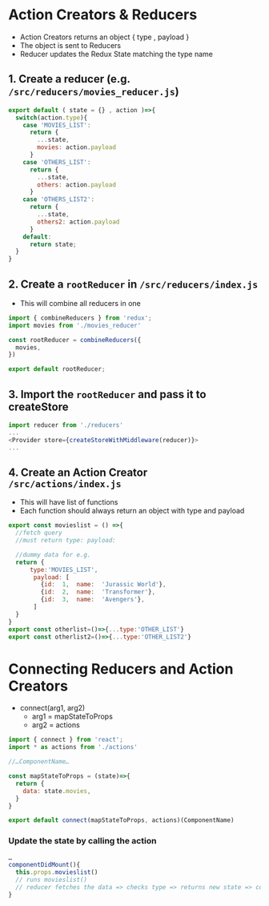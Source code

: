 # Action Creators & Reducers
 - Action Creators returns an object { type , payload }
 - The object is sent to Reducers
 - Reducer updates the Redux State matching the type name

## 1. Create a reducer (e.g. `/src/reducers/movies_reducer.js`)
```js
export default ( state = {} , action )=>{
  switch(action.type){
    case 'MOVIES_LIST':
      return {
        ...state,
        movies: action.payload
      }
    case 'OTHERS_LIST':
      return {
        ...state,
        others: action.payload
      }
    case 'OTHERS_LIST2':
      return {
        ...state,
        others2: action.payload
      }
    default:
      return state;
  }
}
```

## 2. Create a `rootReducer` in `/src/reducers/index.js`
 - This will combine all reducers in one
```js
import { combineReducers } from 'redux';
import movies from './movies_reducer'

const rootReducer = combineReducers({
  movies,
})

export default rootReducer;
```

## 3. Import the `rootReducer` and pass it to createStore
```js
import reducer from './reducers'
...
<Provider store={createStoreWithMiddleware(reducer)}>
...
```

## 4. Create an Action Creator `/src/actions/index.js`
   - This will have list of functions
   - Each function should always return an object with type and payload
```js
export const movieslist = () =>{
  //fetch query
  //must return type: payload:

  //dummy data for e.g.
  return {
      type:'MOVIES_LIST',
       payload: [
         {id:  1,  name:  'Jurassic World'},
         {id:  2,  name:  'Transformer'},
         {id:  3,  name:  'Avengers'},
       ]
  }
}
export const otherlist=()=>{...type:'OTHER_LIST'}
export const otherlist2=()=>{...type:'OTHER_LIST2'}
```

# Connecting Reducers and Action Creators
 - connect(arg1, arg2)
   - arg1 = mapStateToProps
   - arg2 = actions
```js
import { connect } from 'react';
import * as actions from './actions'

//…ComponentName…

const mapStateToProps = (state)=>{
  return {
    data: state.movies,
  }
}

export default connect(mapStateToProps, actions)(ComponentName)
```

### Update the state by calling the action
```js
…
componentDidMount(){
  this.props.movieslist()
  // runs movieslist()
  // reducer fetches the data => checks type => returns new state => components gets new props
}
```
